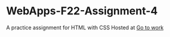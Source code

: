 # WebApps-F22-Assignment-4
A practice assignment for HTML with CSS
Hosted at [Go to work](https://44-563-web-apps-f22.github.io/44563-webapps-assignment-4-PR45H4N7H/opera.html)